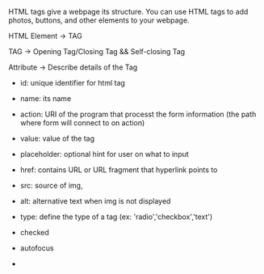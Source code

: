 HTML tags give a webpage its structure. You can use HTML tags to add photos, buttons, and other elements to your webpage.

HTML Element -> TAG

TAG -> Opening Tag/Closing Tag && Self-closing Tag

Attribute -> Describe details of the Tag

- id: unique identifier for html tag
- name: its name
- action: URI of the program that processt the form information 
(the path where form will connect to on action)
- value: value of the tag 
- placeholder: optional hint for user on what to input
- href: contains URL or URL fragment that hyperlink points to
- src: source of img, 
- alt: alternative text when img is not displayed
- type: define the type of a tag (ex: 'radio','checkbox','text')  

- checked
- autofocus
- 